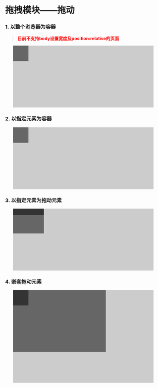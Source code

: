 # 拖拽模块——拖动
### 1. 以整个浏览器为容器 
> **<font color="red">目前不支持body设置宽度及position:relative的页面</font>**

<div class="example_container">
    <style class="example_css">
    .container{width: 90%;height: 200px;margin: 10px auto;background: #ccc;}
    .move_body{width: 50px;height: 50px;background: #666;}
    </style>
    <div class="example_html">
        <div class="container">
            <div class="move_body" id="move_in_window"></div>
        </div>
    </div>
    <script class="example_js">
    W.use('j/m_drag',function(Drag){
        new Drag({
            'dragHandle': '#move_in_window'
        }).drag();
    });
    </script>
</div>

### 2. 以指定元素为容器
<div class="example_container">
    <style class="example_css">
    </style>
    <div class="example_html">
        <div class="container drag_in_container">
            <div class="move_body"></div>
        </div>
    </div>
    <script class="example_js">
    W.use('j/m_drag',function(Drag){
        new Drag({
            'container': '.drag_in_container',
            'dragHandle': '.drag_in_container .move_body'
        }).drag();
    });
    </script>
</div>

### 3. 以指定元素为拖动元素
<div class="example_container">
    <style class="example_css">
    .drag_in_container_special_drag .drag_body{height: 20px;background: #333;}
    .drag_in_container_special_drag .move_body{width: 100px;height: 80px;}
    </style>
    <div class="example_html">
        <div class="container drag_in_container_special_drag">
            <div class="move_body">
                <div class="drag_body"></div>
            </div>
        </div>
    </div>
    <script class="example_js">
    W.use('j/m_drag',function(Drag){
        new Drag({
            'container': '.drag_in_container_special_drag',
            'dragHandle': '.drag_in_container_special_drag .drag_body',
            'getMoveHandle': function(){
                return $(this).parent();
            },
        }).drag();
    });
    </script>
</div>

### 4. 嵌套拖动元素
<div class="example_container">
    <style class="example_css">
    .drag_in_container_nest_drag{height: 300px;}
    .drag_in_container2{width: 300px;height: 200px;}
    .drag_in_container2 .move_body{background: #333;}
    </style>
    <div class="example_html">
        <div class="container drag_in_container_nest_drag">
            <div class="move_body drag_in_container2">
                <div class="move_body"></div>
            </div>
        </div>
    </div>
    <script class="example_js">
    W.use('j/m_drag',function(Drag){
        new Drag({
            'container': '.drag_in_container_nest_drag',
            'dragHandle': '.drag_in_container_nest_drag .drag_in_container2'
        }).drag();

        new Drag({
            'container': '.drag_in_container2',
            'dragHandle': '.drag_in_container2 .move_body'
        }).drag();
    });
    </script>
</div>